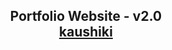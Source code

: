 <h2 align="center">
  Portfolio Website - v2.0<br/>
  <a href="" target="_blank">kaushiki</a>
</h2>

